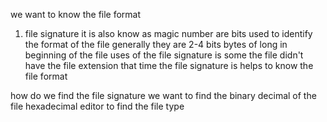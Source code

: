 we want to know the file format 

1. file signature 
     it is also know as magic number are bits used to identify the format of the file generally they are 2-4 bits bytes of long in beginning of the file
uses of the file signature is some the file didn't have the file extension that time the file signature is helps to know the file format

 how do we find the file signature
  we want to find the binary decimal of the file  hexadecimal editor to find the file type 
